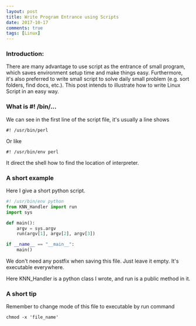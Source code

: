 ```yaml
---
layout: post
title: Write Program Entrance using Scripts
date: 2017-10-17
comments: true
tags: [Linux]
---
```


### Introduction:
There are many advantage to use script as the entrance of small program,
which saves environment setup time and make things easy. Furthermore,
it's also preferred to write small script to solve daily small problem
(e.g. sort folders, find docs, etc.). This post intends to illustrate how to write Linux Script in an easy way.

### What is #! /bin/...
We can see in the first line of the script file, it's usually a line
shows

```shell
#! /usr/bin/perl
```

Or like

```shell
#! /usr/bin/env perl
```

It direct the shell how to find the location of interpreter.

### A short example
Here I give a short python script.

```python
#! /usr/bin/env python
from KNN_Handler import run
import sys

def main():
    argv = sys.argv
    run(argv[1], argv[2], argv[3])

if __name__ == "__main__":
    main()
```

We don't need any postfix when saving this file. Just leave it empty.
It's executable everywhere.

Here KNN_Handler is a python class I wrote, and run is a public method
in it.

### A short tip
Remember to change mode of this file to executable by run command

```command
chmod -x 'file_name'
```
